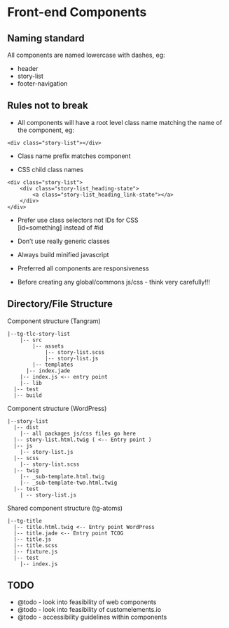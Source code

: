 # Front-end Components

## Naming standard ##
All components are named lowercase with dashes, eg:  
* header  
* story-list  
* footer-navigation  

## Rules not to break ##
* All components will have a root level class name matching the name of the component, eg:  
```
<div class="story-list"></div>
```

* Class name prefix matches component  

* CSS child class names  
```
<div class="story-list">
	<div class="story-list_heading-state">
		<a class="story-list_heading_link-state"></a>
	</div>
</div>
```

* Prefer use class selectors not IDs for CSS  
[id=something] instead of #id

* Don’t use really generic classes

* Always build minified javascript

* Preferred all components are responsiveness

* Before creating any global/commons js/css - think very carefully!!!

## Directory/File Structure ##

Component structure (Tangram)
```
|--tg-tlc-story-list  
    |-- src  
        |-- assets  
            |-- story-list.scss  
            |-- story-list.js  
        |-- templates  
      |-- index.jade  
    |-- index.js <-- entry point  
    |-- lib  
  |-- test  
  |-- build  
```

Component structure (WordPress)
```
|--story-list
  |-- dist
    |-- all packages js/css files go here
  |-- story-list.html.twig ( <-- Entry point )
  |-- js
    |-- story-list.js
  |-- scss
    |-- story-list.scss
  |-- twig
  	|-- _sub-template.html.twig
    |-- _sub-template-two.html.twig 
  |-- test
    | -- story-list.js
```

Shared component structure (tg-atoms)
```
|--tg-title
  |-- title.html.twig <-- Entry point WordPress
  |-- title.jade <-- Entry point TCOG
  |-- title.js
  |-- title.scss
  |-- fixture.js
  |-- test
    |-- index.js
```
  
## TODO ##
* @todo - look into feasibility of web components
* @todo - look into feasibility of customelements.io
* @todo - accessibility guidelines within components

